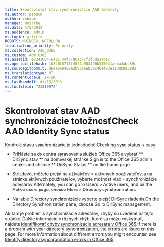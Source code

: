 ```yaml
---
title: Skontrolovať stav synchronizácie AAD Identity
ms.author: pebaum
author: pebaum
manager: mnirkhe
ms.date: 4/5/2018
ms.audience: Admin
ms.topic: article
ROBOTS: NOINDEX, NOFOLLOW
localization_priority: Priority
ms.collection: Adm_O365
ms.custom: Adm_O365
ms.assetid: e7242604-6a81-44f3-86ac-7f1f5da29ce7
ms.openlocfilehash: 1b74656713f4521b083490b585941aeba3abc89c
ms.sourcegitcommit: d6ea5e9458a2b8ceaab3ac4bd483e1130b9a398a
ms.translationtype: MT
ms.contentlocale: sk-SK
ms.lasthandoff: 01/15/2019
ms.locfileid: "28310972"
---
```

# <a name="check-aad-identity-sync-status"></a><span data-ttu-id="d1fd8-102">Skontrolovať stav AAD synchronizácie totožnosť</span><span class="sxs-lookup"><span data-stu-id="d1fd8-102">Check AAD Identity Sync status</span></span>

<span data-ttu-id="d1fd8-103">Kontrola stavu synchronizácie je jednoduché:</span><span class="sxs-lookup"><span data-stu-id="d1fd8-103">Checking sync status is easy:</span></span> 
  
- <span data-ttu-id="d1fd8-104">Prihláste sa do centra spravovania služieb Office 365 a vybrať \*\* DirSync stav \*\* na domovskej stránke.</span><span class="sxs-lookup"><span data-stu-id="d1fd8-104">Sign in to the Office 365 admin center and choose \*\* DirSync Status \*\* on the home page.</span></span> 
    
- <span data-ttu-id="d1fd8-105">Striedavo, môžete prejsť na užívateľov \> aktívnych používateľov, a na stránke aktívnych používateľov, vyberte možnosť viac \> synchronizácie adresárov.</span><span class="sxs-lookup"><span data-stu-id="d1fd8-105">Alternately, you can go to Users \> Active users, and on the Active users page, choose More \> Directory synchronization.</span></span>
    
- <span data-ttu-id="d1fd8-106">Na table Directory synchronizácie vyberte prejsť DirSync riadenia.</span><span class="sxs-lookup"><span data-stu-id="d1fd8-106">On the Directory Synchronization pane, choose Go to DirSync management.</span></span> 
    
<span data-ttu-id="d1fd8-p101">Ak tam je problém s synchronizácie adresárov, chyby sú uvedené na tejto stránke. Ďalšie informácie o rôznych chýb, ktoré sa môžu vyskytnúť, nájdete [identifikovať chyby synchronizácie adresára v Office 365](https://support.office.com/article/b4fc07a5-97ea-4ca6-9692-108acab74067).</span><span class="sxs-lookup"><span data-stu-id="d1fd8-p101">If there is a problem with your directory synchronization, the errors are listed on this page. For more information about different errors you might encounter, see [Identify directory synchronization errors in Office 365](https://support.office.com/article/b4fc07a5-97ea-4ca6-9692-108acab74067).</span></span>
  

